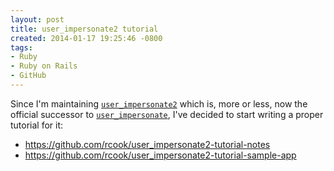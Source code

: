 ```yaml
---
layout: post
title: user_impersonate2 tutorial
created: 2014-01-17 19:25:46 -0800
tags:
- Ruby
- Ruby on Rails
- GitHub
---
```

Since I'm maintaining [`user_impersonate2`](https://github.com/rcook/user_impersonate2) which is, more or less, now the official successor to [`user_impersonate`](https://github.com/engineyard/user_impersonate), I've decided to start writing a proper tutorial for it:

* https://github.com/rcook/user_impersonate2-tutorial-notes
* https://github.com/rcook/user_impersonate2-tutorial-sample-app

